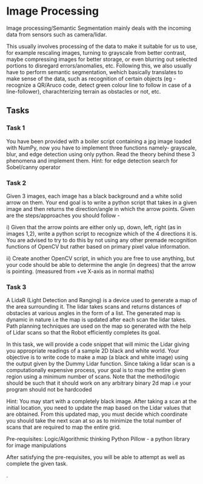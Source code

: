 
# Image Processing

Image processing/Semantic Segmentation mainly deals with the incoming data from sensors such as camera/lidar. 

This usually involves processing of the data to make it suitable for us to use, for example rescaling images, turning to grayscale from better contrast, maybe compressing images for better storage, or even blurring out selected portions to disregard errors/anomalies, etc.
Following this, we also usually have to perform semantic segmentation, wehich basically translates to make sense of the data, such as recognition of certain objects (eg - recognize a QR/Aruco code, detect green colour line to follow in case of a line-follower), charachterizing terrain as obstacles or not, etc.

## Tasks

### Task 1
You have been provided with a boiler script containing a jpg image loaded with NumPy, now you have to implement three functions namely- grayscale, blur, and edge detection using only python. Read the theory behind these 3 phenomena and implement them. Hint: for edge detection search for Sobel/canny operator

### Task 2
Given 3 images, each image has a black background and a white solid arrow on them.
Your end goal is to write a python script that takes in a given image and then returns the direction/angle in which the arrow points. Given are the steps/approaches you should follow -

i) Given that the arrow points are either only up, down, left, right (as in images 1,2), write a python script to recognize which of the 4 directions it is. You are advised to try to do this by not using any other premade recognition functions of OpenCV but rather based on primary pixel value information.

ii) Create another OpenCV script, in which you are free to use anything, but your code should be able to determine the angle (in degrees) that the arrow is pointing. (measured from +ve X-axis as in normal maths)

### Task 3
A LidaR (Light Detection and Ranging) is a device used to generate a map of the area surrounding it. The lidar takes scans and returns distances of obstacles at various angles in the form of a list. The generated map is dynamic in nature i.e the map is updated after each scan the lidar takes. Path planning techniques are used on the map so generated with the help of Lidar scans so that the Robot efficiently completes its goal. 

In this task, we will provide a code snippet that will mimic the Lidar giving you appropriate readings of a sample 2D black and white world. Your objective is to write code to make a map (a black and white image) using the output given by the Dummy Lidar function. Since taking a lidar scan is a computationally expensive process, your goal is to map the entire given region using a minimum number of scans. Note that the method/logic should be such that it should work on any arbitrary binary 2d map i.e your program should not be hardcoded
		
Hint: You may start with a completely black image. After taking a scan at the initial location, you need to update the map based on the Lidar values that are obtained. From this updated map, you must decide which coordinate you should take the next scan at so as to minimize the total number of scans that are required to map the entire grid.

Pre-requisites:
Logic/Algorithmic thinking
Python
Pillow - a python library for image manipulations

After satisfying the pre-requisites, you will be able to attempt as well as complete the given task.

.
